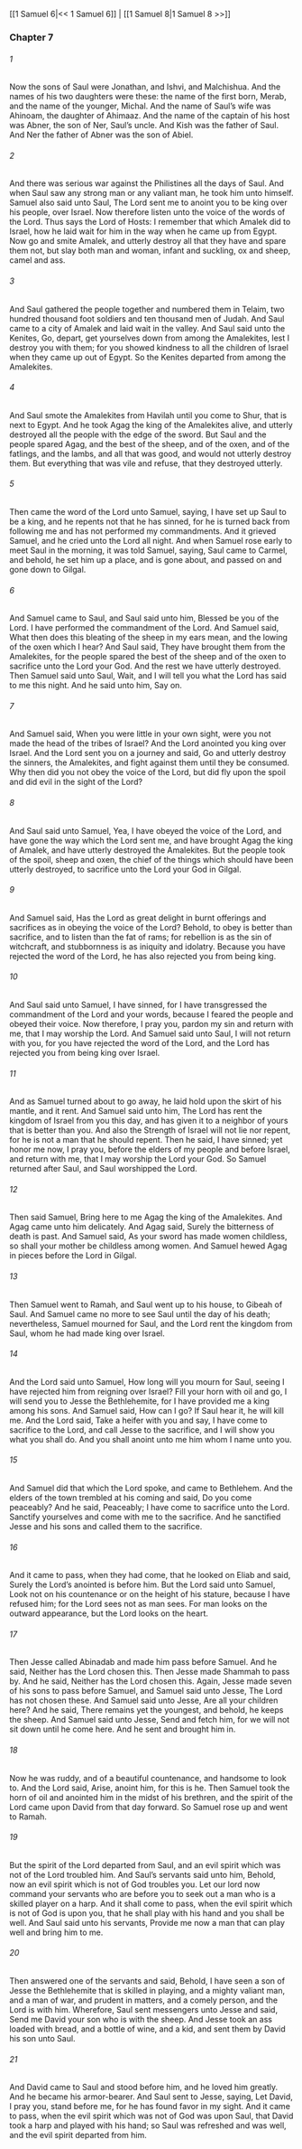 [[1 Samuel 6|<< 1 Samuel 6]]  |  [[1 Samuel 8|1 Samuel 8 >>]]

### Chapter 7
###### 1
Now the sons of Saul were Jonathan, and Ishvi, and Malchishua. And the names of his two daughters were these: the name of the first born, Merab, and the name of the younger, Michal. And the name of Saul’s wife was Ahinoam, the daughter of Ahimaaz. And the name of the captain of his host was Abner, the son of Ner, Saul’s uncle. And Kish was the father of Saul. And Ner the father of Abner was the son of Abiel.

###### 2
And there was serious war against the Philistines all the days of Saul. And when Saul saw any strong man or any valiant man, he took him unto himself. Samuel also said unto Saul, The Lord sent me to anoint you to be king over his people, over Israel. Now therefore listen unto the voice of the words of the Lord. Thus says the Lord of Hosts: I remember that which Amalek did to Israel, how he laid wait for him in the way when he came up from Egypt. Now go and smite Amalek, and utterly destroy all that they have and spare them not, but slay both man and woman, infant and suckling, ox and sheep, camel and ass.

###### 3
And Saul gathered the people together and numbered them in Telaim, two hundred thousand foot soldiers and ten thousand men of Judah. And Saul came to a city of Amalek and laid wait in the valley. And Saul said unto the Kenites, Go, depart, get yourselves down from among the Amalekites, lest I destroy you with them; for you showed kindness to all the children of Israel when they came up out of Egypt. So the Kenites departed from among the Amalekites.

###### 4
And Saul smote the Amalekites from Havilah until you come to Shur, that is next to Egypt. And he took Agag the king of the Amalekites alive, and utterly destroyed all the people with the edge of the sword. But Saul and the people spared Agag, and the best of the sheep, and of the oxen, and of the fatlings, and the lambs, and all that was good, and would not utterly destroy them. But everything that was vile and refuse, that they destroyed utterly.

###### 5
Then came the word of the Lord unto Samuel, saying, I have set up Saul to be a king, and he repents not that he has sinned, for he is turned back from following me and has not performed my commandments. And it grieved Samuel, and he cried unto the Lord all night. And when Samuel rose early to meet Saul in the morning, it was told Samuel, saying, Saul came to Carmel, and behold, he set him up a place, and is gone about, and passed on and gone down to Gilgal.

###### 6
And Samuel came to Saul, and Saul said unto him, Blessed be you of the Lord. I have performed the commandment of the Lord. And Samuel said, What then does this bleating of the sheep in my ears mean, and the lowing of the oxen which I hear? And Saul said, They have brought them from the Amalekites, for the people spared the best of the sheep and of the oxen to sacrifice unto the Lord your God. And the rest we have utterly destroyed. Then Samuel said unto Saul, Wait, and I will tell you what the Lord has said to me this night. And he said unto him, Say on.

###### 7
And Samuel said, When you were little in your own sight, were you not made the head of the tribes of Israel? And the Lord anointed you king over Israel. And the Lord sent you on a journey and said, Go and utterly destroy the sinners, the Amalekites, and fight against them until they be consumed. Why then did you not obey the voice of the Lord, but did fly upon the spoil and did evil in the sight of the Lord?

###### 8
And Saul said unto Samuel, Yea, I have obeyed the voice of the Lord, and have gone the way which the Lord sent me, and have brought Agag the king of Amalek, and have utterly destroyed the Amalekites. But the people took of the spoil, sheep and oxen, the chief of the things which should have been utterly destroyed, to sacrifice unto the Lord your God in Gilgal.

###### 9
And Samuel said, Has the Lord as great delight in burnt offerings and sacrifices as in obeying the voice of the Lord? Behold, to obey is better than sacrifice, and to listen than the fat of rams; for rebellion is as the sin of witchcraft, and stubbornness is as iniquity and idolatry. Because you have rejected the word of the Lord, he has also rejected you from being king.

###### 10
And Saul said unto Samuel, I have sinned, for I have transgressed the commandment of the Lord and your words, because I feared the people and obeyed their voice. Now therefore, I pray you, pardon my sin and return with me, that I may worship the Lord. And Samuel said unto Saul, I will not return with you, for you have rejected the word of the Lord, and the Lord has rejected you from being king over Israel.

###### 11
And as Samuel turned about to go away, he laid hold upon the skirt of his mantle, and it rent. And Samuel said unto him, The Lord has rent the kingdom of Israel from you this day, and has given it to a neighbor of yours that is better than you. And also the Strength of Israel will not lie nor repent, for he is not a man that he should repent. Then he said, I have sinned; yet honor me now, I pray you, before the elders of my people and before Israel, and return with me, that I may worship the Lord your God. So Samuel returned after Saul, and Saul worshipped the Lord.

###### 12
Then said Samuel, Bring here to me Agag the king of the Amalekites. And Agag came unto him delicately. And Agag said, Surely the bitterness of death is past. And Samuel said, As your sword has made women childless, so shall your mother be childless among women. And Samuel hewed Agag in pieces before the Lord in Gilgal.

###### 13
Then Samuel went to Ramah, and Saul went up to his house, to Gibeah of Saul. And Samuel came no more to see Saul until the day of his death; nevertheless, Samuel mourned for Saul, and the Lord rent the kingdom from Saul, whom he had made king over Israel.

###### 14
And the Lord said unto Samuel, How long will you mourn for Saul, seeing I have rejected him from reigning over Israel? Fill your horn with oil and go, I will send you to Jesse the Bethlehemite, for I have provided me a king among his sons. And Samuel said, How can I go? If Saul hear it, he will kill me. And the Lord said, Take a heifer with you and say, I have come to sacrifice to the Lord, and call Jesse to the sacrifice, and I will show you what you shall do. And you shall anoint unto me him whom I name unto you.

###### 15
And Samuel did that which the Lord spoke, and came to Bethlehem. And the elders of the town trembled at his coming and said, Do you come peaceably? And he said, Peaceably; I have come to sacrifice unto the Lord. Sanctify yourselves and come with me to the sacrifice. And he sanctified Jesse and his sons and called them to the sacrifice.

###### 16
And it came to pass, when they had come, that he looked on Eliab and said, Surely the Lord’s anointed is before him. But the Lord said unto Samuel, Look not on his countenance or on the height of his stature, because I have refused him; for the Lord sees not as man sees. For man looks on the outward appearance, but the Lord looks on the heart.

###### 17
Then Jesse called Abinadab and made him pass before Samuel. And he said, Neither has the Lord chosen this. Then Jesse made Shammah to pass by. And he said, Neither has the Lord chosen this. Again, Jesse made seven of his sons to pass before Samuel, and Samuel said unto Jesse, The Lord has not chosen these. And Samuel said unto Jesse, Are all your children here? And he said, There remains yet the youngest, and behold, he keeps the sheep. And Samuel said unto Jesse, Send and fetch him, for we will not sit down until he come here. And he sent and brought him in.

###### 18
Now he was ruddy, and of a beautiful countenance, and handsome to look to. And the Lord said, Arise, anoint him, for this is he. Then Samuel took the horn of oil and anointed him in the midst of his brethren, and the spirit of the Lord came upon David from that day forward. So Samuel rose up and went to Ramah.

###### 19
But the spirit of the Lord departed from Saul, and an evil spirit which was not of the Lord troubled him. And Saul’s servants said unto him, Behold, now an evil spirit which is not of God troubles you. Let our lord now command your servants who are before you to seek out a man who is a skilled player on a harp. And it shall come to pass, when the evil spirit which is not of God is upon you, that he shall play with his hand and you shall be well. And Saul said unto his servants, Provide me now a man that can play well and bring him to me.

###### 20
Then answered one of the servants and said, Behold, I have seen a son of Jesse the Bethlehemite that is skilled in playing, and a mighty valiant man, and a man of war, and prudent in matters, and a comely person, and the Lord is with him. Wherefore, Saul sent messengers unto Jesse and said, Send me David your son who is with the sheep. And Jesse took an ass loaded with bread, and a bottle of wine, and a kid, and sent them by David his son unto Saul.

###### 21
And David came to Saul and stood before him, and he loved him greatly. And he became his armor-bearer. And Saul sent to Jesse, saying, Let David, I pray you, stand before me, for he has found favor in my sight. And it came to pass, when the evil spirit which was not of God was upon Saul, that David took a harp and played with his hand; so Saul was refreshed and was well, and the evil spirit departed from him.